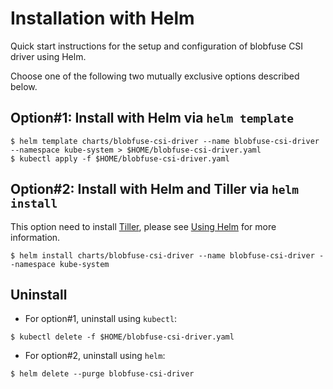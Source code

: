 # Installation with Helm

Quick start instructions for the setup and configuration of blobfuse CSI driver using Helm.

Choose one of the following two mutually exclusive options described below.

## Option#1: Install with Helm via `helm template`

```shell
$ helm template charts/blobfuse-csi-driver --name blobfuse-csi-driver --namespace kube-system > $HOME/blobfuse-csi-driver.yaml
$ kubectl apply -f $HOME/blobfuse-csi-driver.yaml
```

## Option#2: Install with Helm and Tiller via `helm install`

This option need to install [Tiller](https://github.com/kubernetes/helm/blob/master/docs/architecture.md#components), please see [Using Helm](https://helm.sh/docs/using_helm/#example-service-account-with-cluster-admin-role) for more information.

```shell
$ helm install charts/blobfuse-csi-driver --name blobfuse-csi-driver --namespace kube-system
```

## Uninstall

- For option#1, uninstall using `kubectl`:

```shell
$ kubectl delete -f $HOME/blobfuse-csi-driver.yaml
```

- For option#2, uninstall using `helm`:

```shell
$ helm delete --purge blobfuse-csi-driver
```
